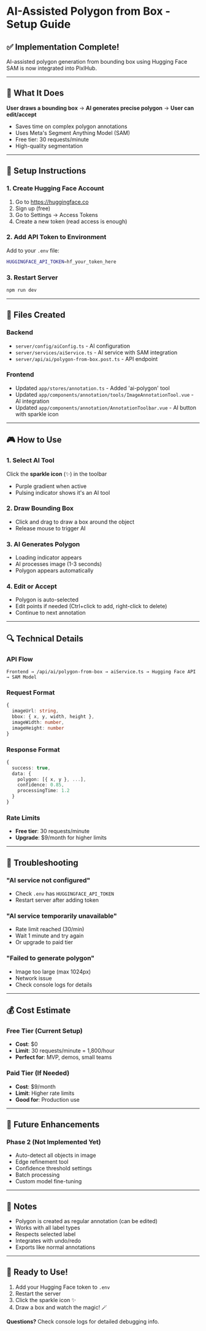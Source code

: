 # AI-Assisted Polygon from Box - Setup Guide

## ✅ Implementation Complete!

AI-assisted polygon generation from bounding box using Hugging Face SAM is now integrated into PixlHub.

---

## 🎯 What It Does

**User draws a bounding box** → **AI generates precise polygon** → **User can edit/accept**

- Saves time on complex polygon annotations
- Uses Meta's Segment Anything Model (SAM)
- Free tier: 30 requests/minute
- High-quality segmentation

---

## 🔧 Setup Instructions

### 1. Create Hugging Face Account
1. Go to https://huggingface.co
2. Sign up (free)
3. Go to Settings → Access Tokens
4. Create a new token (read access is enough)

### 2. Add API Token to Environment
Add to your `.env` file:
```bash
HUGGINGFACE_API_TOKEN=hf_your_token_here
```

### 3. Restart Server
```bash
npm run dev
```

---

## 📁 Files Created

### Backend
- `server/config/aiConfig.ts` - AI configuration
- `server/services/aiService.ts` - AI service with SAM integration
- `server/api/ai/polygon-from-box.post.ts` - API endpoint

### Frontend
- Updated `app/stores/annotation.ts` - Added 'ai-polygon' tool
- Updated `app/components/annotation/tools/ImageAnnotationTool.vue` - AI integration
- Updated `app/components/annotation/AnnotationToolbar.vue` - AI button with sparkle icon

---

## 🎮 How to Use

### 1. Select AI Tool
Click the **sparkle icon** (✨) in the toolbar
- Purple gradient when active
- Pulsing indicator shows it's an AI tool

### 2. Draw Bounding Box
- Click and drag to draw a box around the object
- Release mouse to trigger AI

### 3. AI Generates Polygon
- Loading indicator appears
- AI processes image (1-3 seconds)
- Polygon appears automatically

### 4. Edit or Accept
- Polygon is auto-selected
- Edit points if needed (Ctrl+click to add, right-click to delete)
- Continue to next annotation

---

## 🔍 Technical Details

### API Flow
```
Frontend → /api/ai/polygon-from-box → aiService.ts → Hugging Face API → SAM Model
```

### Request Format
```typescript
{
  imageUrl: string,
  bbox: { x, y, width, height },
  imageWidth: number,
  imageHeight: number
}
```

### Response Format
```typescript
{
  success: true,
  data: {
    polygon: [{ x, y }, ...],
    confidence: 0.85,
    processingTime: 1.2
  }
}
```

### Rate Limits
- **Free tier**: 30 requests/minute
- **Upgrade**: $9/month for higher limits

---

## 🐛 Troubleshooting

### "AI service not configured"
- Check `.env` has `HUGGINGFACE_API_TOKEN`
- Restart server after adding token

### "AI service temporarily unavailable"
- Rate limit reached (30/min)
- Wait 1 minute and try again
- Or upgrade to paid tier

### "Failed to generate polygon"
- Image too large (max 1024px)
- Network issue
- Check console logs for details

---

## 💰 Cost Estimate

### Free Tier (Current Setup)
- **Cost**: $0
- **Limit**: 30 requests/minute = 1,800/hour
- **Perfect for**: MVP, demos, small teams

### Paid Tier (If Needed)
- **Cost**: $9/month
- **Limit**: Higher rate limits
- **Good for**: Production use

---

## 🚀 Future Enhancements

### Phase 2 (Not Implemented Yet)
- Auto-detect all objects in image
- Edge refinement tool
- Confidence threshold settings
- Batch processing
- Custom model fine-tuning

---

## 📝 Notes

- Polygon is created as regular annotation (can be edited)
- Works with all label types
- Respects selected label
- Integrates with undo/redo
- Exports like normal annotations

---

## 🎉 Ready to Use!

1. Add your Hugging Face token to `.env`
2. Restart the server
3. Click the sparkle icon ✨
4. Draw a box and watch the magic! 🪄

**Questions?** Check console logs for detailed debugging info.
